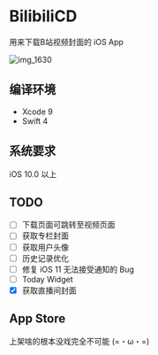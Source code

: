 # BilibiliCD
用来下载B站视频封面的 iOS App

![img_1630](https://user-images.githubusercontent.com/9763162/29995984-929bf76a-9028-11e7-8240-f3d6a975d693.PNG)

## 编译环境
- Xcode 9
- Swift 4

## 系统要求
iOS 10.0 以上

## TODO
- [ ] 下载页面可跳转至视频页面
- [ ] 获取专栏封面
- [ ] 获取用户头像
- [ ] 历史记录优化
- [ ] 修复 iOS 11 无法接受通知的 Bug
- [ ] Today Widget
- [X] 获取直播间封面

## App Store
上架啥的根本没戏完全不可能 (=・ω・=)
